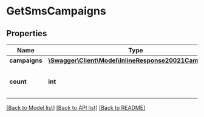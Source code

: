 # GetSmsCampaigns

## Properties
Name | Type | Description | Notes
------------ | ------------- | ------------- | -------------
**campaigns** | [**\Swagger\Client\Model\InlineResponse20021Campaigns[]**](InlineResponse20021Campaigns.md) |  | [optional] 
**count** | **int** | Number of SMS campaigns retrieved | 

[[Back to Model list]](../README.md#documentation-for-models) [[Back to API list]](../README.md#documentation-for-api-endpoints) [[Back to README]](../README.md)



